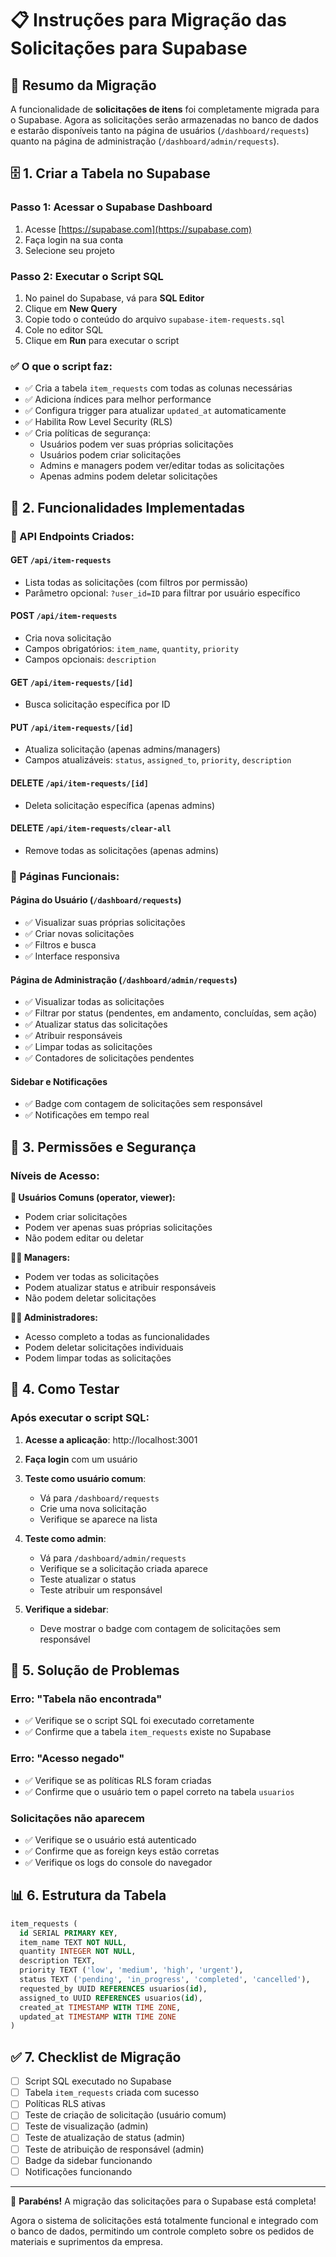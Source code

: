 # 📋 Instruções para Migração das Solicitações para Supabase

## 🎯 Resumo da Migração

A funcionalidade de **solicitações de itens** foi completamente migrada para o Supabase. Agora as solicitações serão armazenadas no banco de dados e estarão disponíveis tanto na página de usuários (`/dashboard/requests`) quanto na página de administração (`/dashboard/admin/requests`).

## 🗄️ 1. Criar a Tabela no Supabase

### Passo 1: Acessar o Supabase Dashboard
1. Acesse [https://supabase.com](https://supabase.com)
2. Faça login na sua conta
3. Selecione seu projeto

### Passo 2: Executar o Script SQL
1. No painel do Supabase, vá para **SQL Editor**
2. Clique em **New Query**
3. Copie todo o conteúdo do arquivo `supabase-item-requests.sql`
4. Cole no editor SQL
5. Clique em **Run** para executar o script

### ✅ O que o script faz:
- ✅ Cria a tabela `item_requests` com todas as colunas necessárias
- ✅ Adiciona índices para melhor performance
- ✅ Configura trigger para atualizar `updated_at` automaticamente
- ✅ Habilita Row Level Security (RLS)
- ✅ Cria políticas de segurança:
  - Usuários podem ver suas próprias solicitações
  - Usuários podem criar solicitações
  - Admins e managers podem ver/editar todas as solicitações
  - Apenas admins podem deletar solicitações

## 🔧 2. Funcionalidades Implementadas

### 📝 API Endpoints Criados:

#### **GET** `/api/item-requests`
- Lista todas as solicitações (com filtros por permissão)
- Parâmetro opcional: `?user_id=ID` para filtrar por usuário específico

#### **POST** `/api/item-requests`
- Cria nova solicitação
- Campos obrigatórios: `item_name`, `quantity`, `priority`
- Campos opcionais: `description`

#### **GET** `/api/item-requests/[id]`
- Busca solicitação específica por ID

#### **PUT** `/api/item-requests/[id]`
- Atualiza solicitação (apenas admins/managers)
- Campos atualizáveis: `status`, `assigned_to`, `priority`, `description`

#### **DELETE** `/api/item-requests/[id]`
- Deleta solicitação específica (apenas admins)

#### **DELETE** `/api/item-requests/clear-all`
- Remove todas as solicitações (apenas admins)

### 🎨 Páginas Funcionais:

#### **Página do Usuário** (`/dashboard/requests`)
- ✅ Visualizar suas próprias solicitações
- ✅ Criar novas solicitações
- ✅ Filtros e busca
- ✅ Interface responsiva

#### **Página de Administração** (`/dashboard/admin/requests`)
- ✅ Visualizar todas as solicitações
- ✅ Filtrar por status (pendentes, em andamento, concluídas, sem ação)
- ✅ Atualizar status das solicitações
- ✅ Atribuir responsáveis
- ✅ Limpar todas as solicitações
- ✅ Contadores de solicitações pendentes

#### **Sidebar e Notificações**
- ✅ Badge com contagem de solicitações sem responsável
- ✅ Notificações em tempo real

## 🔐 3. Permissões e Segurança

### Níveis de Acesso:

**👤 Usuários Comuns (operator, viewer):**
- Podem criar solicitações
- Podem ver apenas suas próprias solicitações
- Não podem editar ou deletar

**👨‍💼 Managers:**
- Podem ver todas as solicitações
- Podem atualizar status e atribuir responsáveis
- Não podem deletar solicitações

**👨‍💻 Administradores:**
- Acesso completo a todas as funcionalidades
- Podem deletar solicitações individuais
- Podem limpar todas as solicitações

## 🚀 4. Como Testar

### Após executar o script SQL:

1. **Acesse a aplicação**: http://localhost:3001
2. **Faça login** com um usuário
3. **Teste como usuário comum**:
   - Vá para `/dashboard/requests`
   - Crie uma nova solicitação
   - Verifique se aparece na lista

4. **Teste como admin**:
   - Vá para `/dashboard/admin/requests`
   - Verifique se a solicitação criada aparece
   - Teste atualizar o status
   - Teste atribuir um responsável

5. **Verifique a sidebar**:
   - Deve mostrar o badge com contagem de solicitações sem responsável

## 🐛 5. Solução de Problemas

### Erro: "Tabela não encontrada"
- ✅ Verifique se o script SQL foi executado corretamente
- ✅ Confirme que a tabela `item_requests` existe no Supabase

### Erro: "Acesso negado"
- ✅ Verifique se as políticas RLS foram criadas
- ✅ Confirme que o usuário tem o papel correto na tabela `usuarios`

### Solicitações não aparecem
- ✅ Verifique se o usuário está autenticado
- ✅ Confirme que as foreign keys estão corretas
- ✅ Verifique os logs do console do navegador

## 📊 6. Estrutura da Tabela

```sql
item_requests (
  id SERIAL PRIMARY KEY,
  item_name TEXT NOT NULL,
  quantity INTEGER NOT NULL,
  description TEXT,
  priority TEXT ('low', 'medium', 'high', 'urgent'),
  status TEXT ('pending', 'in_progress', 'completed', 'cancelled'),
  requested_by UUID REFERENCES usuarios(id),
  assigned_to UUID REFERENCES usuarios(id),
  created_at TIMESTAMP WITH TIME ZONE,
  updated_at TIMESTAMP WITH TIME ZONE
)
```

## ✅ 7. Checklist de Migração

- [ ] Script SQL executado no Supabase
- [ ] Tabela `item_requests` criada com sucesso
- [ ] Políticas RLS ativas
- [ ] Teste de criação de solicitação (usuário comum)
- [ ] Teste de visualização (admin)
- [ ] Teste de atualização de status (admin)
- [ ] Teste de atribuição de responsável (admin)
- [ ] Badge da sidebar funcionando
- [ ] Notificações funcionando

---

🎉 **Parabéns!** A migração das solicitações para o Supabase está completa!

Agora o sistema de solicitações está totalmente funcional e integrado com o banco de dados, permitindo um controle completo sobre os pedidos de materiais e suprimentos da empresa.